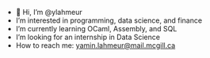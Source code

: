- 👋 Hi, I’m @ylahmeur
- I’m interested in programming, data science, and finance
- I’m currently learning OCaml, Assembly, and SQL
- I’m looking for an internship in Data Science
- How to reach me: yamin.lahmeur@mail.mcgill.ca

